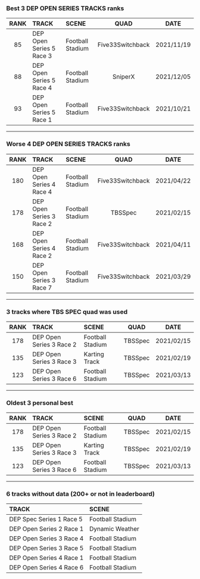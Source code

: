 ### Best 3 DEP OPEN SERIES TRACKS ranks
|RANK|TRACK|SCENE|QUAD|DATE|
|:---:|:---|:---|:---:|:---:|
|85|DEP Open Series 5 Race 3|Football Stadium|Five33Switchback|2021/11/19|
|88|DEP Open Series 5 Race 4|Football Stadium|SniperX|2021/12/05|
|93|DEP Open Series 5 Race 1|Football Stadium|Five33Switchback|2021/10/21|
---
### Worse 4 DEP OPEN SERIES TRACKS ranks
|RANK|TRACK|SCENE|QUAD|DATE|
|:---:|:---|:---|:---:|:---:|
|180|DEP Open Series 4 Race 4|Football Stadium|Five33Switchback|2021/04/22|
|178|DEP Open Series 3 Race 2|Football Stadium|TBSSpec|2021/02/15|
|168|DEP Open Series 4 Race 2|Football Stadium|Five33Switchback|2021/04/11|
|150|DEP Open Series 3 Race 7|Football Stadium|Five33Switchback|2021/03/29|
---
### 3 tracks where TBS SPEC quad was used
|RANK|TRACK|SCENE|QUAD|DATE|
|:---:|:---|:---|:---:|:---:|
|178|DEP Open Series 3 Race 2|Football Stadium|TBSSpec|2021/02/15|
|135|DEP Open Series 3 Race 3|Karting Track|TBSSpec|2021/02/19|
|123|DEP Open Series 3 Race 6|Football Stadium|TBSSpec|2021/03/13|
---
### Oldest 3 personal best
|RANK|TRACK|SCENE|QUAD|DATE|
|:---:|:---|:---|:---:|:---:|
|178|DEP Open Series 3 Race 2|Football Stadium|TBSSpec|2021/02/15|
|135|DEP Open Series 3 Race 3|Karting Track|TBSSpec|2021/02/19|
|123|DEP Open Series 3 Race 6|Football Stadium|TBSSpec|2021/03/13|
---
### 6 tracks without data (200+ or not in leaderboard)
|TRACK|SCENE|
|:---|:---|
|DEP Spec Series 1 Race 5|Football Stadium|
|DEP Open Series 2 Race 1|Dynamic Weather|
|DEP Open Series 3 Race 4|Football Stadium|
|DEP Open Series 3 Race 5|Football Stadium|
|DEP Open Series 4 Race 1|Football Stadium|
|DEP Open Series 4 Race 6|Football Stadium|

